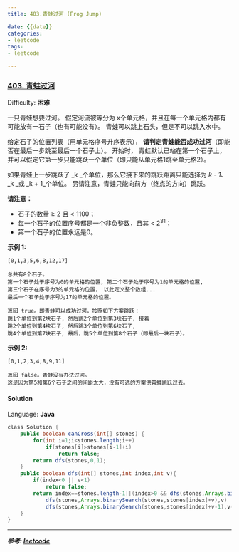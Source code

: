 ```yaml
---
title: 403.青蛙过河 (Frog Jump)

date: {{date}}
categories:
- leetcode
tags:
- leetcode

---
```

### [403\. 青蛙过河](https://leetcode-cn.com/problems/frog-jump/)

Difficulty: **困难**


一只青蛙想要过河。 假定河流被等分为 x个单元格，并且在每一个单元格内都有可能放有一石子（也有可能没有）。 青蛙可以跳上石头，但是不可以跳入水中。

给定石子的位置列表（用单元格序号升序表示）， **请判定青蛙能否成功过河**（即能否在最后一步跳至最后一个石子上）。 开始时， 青蛙默认已站在第一个石子上，并可以假定它第一步只能跳跃一个单位（即只能从单元格1跳至单元格2）。

如果青蛙上一步跳跃了 _k _个单位，那么它接下来的跳跃距离只能选择为 _k - 1_、_k _或 _k + 1_个单位。 另请注意，青蛙只能向前方（终点的方向）跳跃。

**请注意：**

*   石子的数量 ≥ 2 且 < 1100；
*   每一个石子的位置序号都是一个非负整数，且其 < 2<sup>31</sup>；
*   第一个石子的位置永远是0。

**示例 1:**

```
[0,1,3,5,6,8,12,17]

总共有8个石子。
第一个石子处于序号为0的单元格的位置, 第二个石子处于序号为1的单元格的位置,
第三个石子在序号为3的单元格的位置， 以此定义整个数组...
最后一个石子处于序号为17的单元格的位置。

返回 true。即青蛙可以成功过河，按照如下方案跳跃： 
跳1个单位到第2块石子, 然后跳2个单位到第3块石子, 接着 
跳2个单位到第4块石子, 然后跳3个单位到第6块石子, 
跳4个单位到第7块石子, 最后，跳5个单位到第8个石子（即最后一块石子）。
```

**示例 2:**

```
[0,1,2,3,4,8,9,11]

返回 false。青蛙没有办法过河。 
这是因为第5和第6个石子之间的间距太大，没有可选的方案供青蛙跳跃过去。
```


#### Solution

Language: **Java**

```java
​class Solution {
    public boolean canCross(int[] stones) {
        for(int i=1;i<stones.length;i++)
            if(stones[i]>stones[i-1]+i)
                return false;
        return dfs(stones,0,1);
    }
    public boolean dfs(int[] stones,int index,int v){
        if(index<0 || v<1)
            return false;
        return index==stones.length-1||(index>0 && dfs(stones,Arrays.binarySearch(stones,stones[index]+v+1),v+1)) ||
            dfs(stones,Arrays.binarySearch(stones,stones[index]+v),v) ||
            dfs(stones,Arrays.binarySearch(stones,stones[index]+v-1),v-1);
    }
}
```

---
***参考:
[leetcode](https://leetcode-cn.com/problems/frog-jump/submissions/)***
